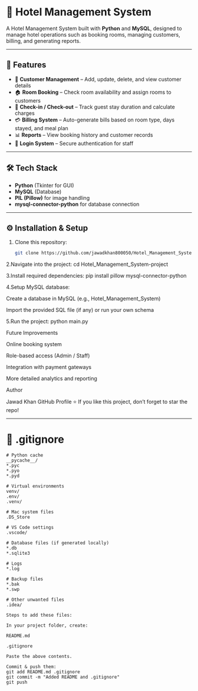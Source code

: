 # 🏨 Hotel Management System

A Hotel Management System built with **Python** and **MySQL**, designed to manage hotel operations such as booking rooms, managing customers, billing, and generating reports.  

---

## 🚀 Features
- 👤 **Customer Management** – Add, update, delete, and view customer details  
- 🏠 **Room Booking** – Check room availability and assign rooms to customers  
- 📅 **Check-in / Check-out** – Track guest stay duration and calculate charges  
- 💳 **Billing System** – Auto-generate bills based on room type, days stayed, and meal plan  
- 📊 **Reports** – View booking history and customer records  
- 🔐 **Login System** – Secure authentication for staff  

---

## 🛠️ Tech Stack
- **Python** (Tkinter for GUI)
- **MySQL** (Database)
- **PIL (Pillow)** for image handling
- **mysql-connector-python** for database connection

---

## ⚙️ Installation & Setup
1. Clone this repository:
   ```bash
   git clone https://github.com/jawadkhan800050/Hotel_Management_System-project.git

2.Navigate into the project:
cd Hotel_Management_System-project

3.Install required dependencies:
pip install pillow mysql-connector-python

4.Setup MySQL database:

Create a database in MySQL (e.g., Hotel_Management_System)

Import the provided SQL file (if any) or run your own schema

5.Run the project:
python main.py

Future Improvements

Online booking system

Role-based access (Admin / Staff)

Integration with payment gateways

More detailed analytics and reporting

Author

Jawad Khan
GitHub Profile
⭐ If you like this project, don’t forget to star the repo!

---

# 📄 **.gitignore**
```gitignore
# Python cache
__pycache__/
*.pyc
*.pyo
*.pyd

# Virtual environments
venv/
.env/
.venv/

# Mac system files
.DS_Store

# VS Code settings
.vscode/

# Database files (if generated locally)
*.db
*.sqlite3

# Logs
*.log

# Backup files
*.bak
*.swp

# Other unwanted files
.idea/

Steps to add these files:

In your project folder, create:

README.md

.gitignore

Paste the above contents.

Commit & push them:
git add README.md .gitignore
git commit -m "Added README and .gitignore"
git push
